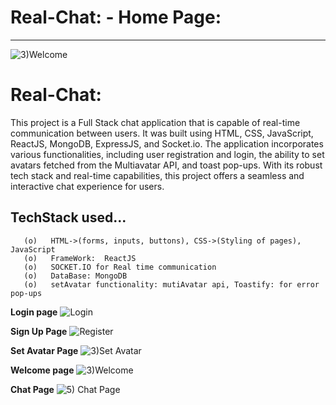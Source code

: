 # Real-Chat: - Home Page:
************************
![3)Welcome](https://github.com/Sarathkumardunga/Real-Chat/assets/88503678/85e21879-6a38-4ece-8768-4c50b9f3fab6)

# Real-Chat:  
This project is a Full Stack chat application that is capable of real-time communication between users.
It was built using HTML, CSS, JavaScript, ReactJS, MongoDB, ExpressJS, and Socket.io.
The application incorporates various functionalities, including user registration and login,
the ability to set avatars fetched from the Multiavatar API, and toast pop-ups.
With its robust tech stack and real-time capabilities, this project offers a seamless and interactive chat experience for users.

**TechStack used**...
-----------------
       (o)   HTML->(forms, inputs, buttons), CSS->(Styling of pages), JavaScript                                                                            
       (o)   FrameWork:  ReactJS                                                                                            
       (o)   SOCKET.IO for Real time communication                                                                                        
       (o)   DataBase: MongoDB                                                                                                 
       (o)   setAvatar functionality: mutiAvatar api, Toastify: for error pop-ups

**Login page**
![Login](https://github.com/Sarathkumardunga/Real-Chat/assets/88503678/deffb072-818d-40b0-8a07-39fbb585f3b6)

**Sign Up Page**
![Register](https://github.com/Sarathkumardunga/Real-Chat/assets/88503678/aee925e7-f0ae-49eb-968a-faf29f0857ac)

**Set Avatar Page**
![3)Set Avatar](https://github.com/Sarathkumardunga/Real-Chat/assets/88503678/138677d7-b652-4b83-b662-588abbbefd33)

**Welcome page**
![3)Welcome](https://github.com/Sarathkumardunga/Real-Chat/assets/88503678/1ed7b214-883d-4b3a-89db-00855569e168)

**Chat Page**
![5) Chat Page](https://github.com/Sarathkumardunga/Real-Chat/assets/88503678/3b25e4f7-068a-4847-842c-c21b1b930e93)









